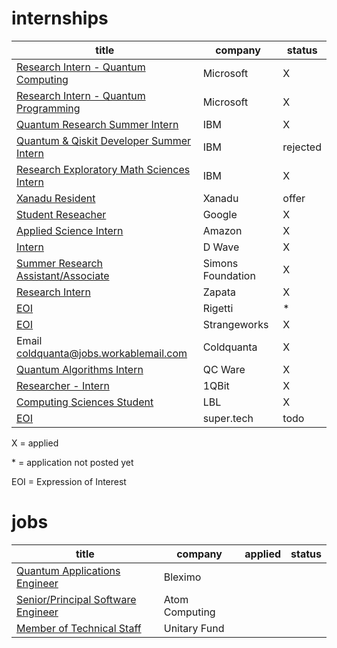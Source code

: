 # internships

| title                                                                                                                                                                                                | company           | status   |
| ---------------------------------------------------------------------------------------------------------------------------------------------------------------------------------------------------- | ----------------- | -------- |
| [Research Intern - Quantum Computing](https://careers.microsoft.com/us/en/job/1200743/Research-Intern-Quantum-Computing)                                                                             | Microsoft         | X        |
| [Research Intern - Quantum Programming](https://careers.microsoft.com/us/en/job/1200779/Research-Intern-Quantum-Programming)                                                                         | Microsoft         | X        |
| [Quantum Research Summer Intern](https://careers.ibm.com/job/13790225/quantum-research-summer-intern-masters-phd-2022-remote)                                                                        | IBM               | X        |
| [Quantum & Qiskit Developer Summer Intern](https://careers.ibm.com/job/13791740/quantum-qiskit-developer-summer-intern-2022-remote)                                                                  | IBM               | rejected |
| [Research Exploratory Math Sciences Intern](https://careers.ibm.com/job/14000042/research-exploratory-math-sciences-2022-intern-graduate-remote/)                                                    | IBM               | X        |
| [Xanadu Resident](https://residency.xanadu.ai)                                                                                                                                                       | Xanadu            | offer    |
| [Student Reseacher](https://careers.google.com/jobs/results/143725290565051078-student-researcher-phd-2022/)                                                                                         | Google            | X        |
| [Applied Science Intern](https://www.amazon.jobs/en/jobs/1662949/2022-applied-science-internship-automated-reasoning-computer-vision-machine-learning-quantum-robotics-speech-technologies)          | Amazon            | X        |
| [Intern](https://jobs.lever.co/dwavesys/49f35aa2-edc5-4f55-ba08-04726788e25a)                                                                                                                        | D Wave            | X        |
| [Summer Research Assistant/Associate](https://simonsfoundation.wd1.myworkdayjobs.com/en-US/simonsfoundationcareers/job/162-Fifth-Avenue/Research-Assistant-Associate--Numerical-Algorithms_R0000107) | Simons Foundation | X        |
| [Research Intern](https://zapata.bamboohr.com/jobs/view.php?id=140&source=bamboohr)                                                                                                                  | Zapata            | X        |
| [EOI](https://jobs.lever.co/rigetti/2ba95ee4-cb4f-4c9f-85a1-edbfdcf0bbb7)                                                                                                                            | Rigetti           | *        |
| [EOI](https://strangeworks.com/#resume)                                                                                                                                                              | Strangeworks      | X        |
| Email coldquanta@jobs.workablemail.com                                                                                                                                                               | Coldquanta        | X        |
| [Quantum Algorithms Intern](https://www.qcware.com/careers/quantum-algorithms-intern)                                                                                                                | QC Ware           | X        |
| [Researcher - Intern](https://1qbit.com/careers/current-openings/job-description/?gh_jid=2188808)                                                                                                    | 1QBit             | X        |
| [Computing Sciences Student](https://jobs.lbl.gov/jobs/2022-computing-sciences-student-program-4418)                                                                                                 | LBL               | X        |
| [EOI](https://www.super.tech/careers/)                                                                                                                                                               | super.tech        | todo     |

X = applied

\* = application not posted yet

EOI = Expression of Interest

# jobs

| title                                                                                                          | company        | applied | status |
| -------------------------------------------------------------------------------------------------------------- | -------------- | ------- | ------ |
| [Quantum Applications Engineer](https://bleximo-corp.breezy.hr/p/4f6f19d83611-quantum-applications-engineer)   | Bleximo        |         |        |
| [Senior/Principal Software Engineer](https://jobs.lever.co/atomcomputing/ddbb99a9-73fb-4747-91bf-e9d22d16eee4) | Atom Computing |         |        |
| [Member of Technical Staff](https://unitary.fund/jobs/mts.html)                                                | Unitary Fund   |         |        |